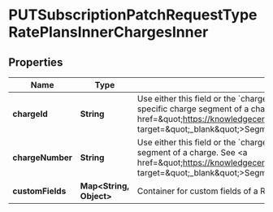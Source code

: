 

# PUTSubscriptionPatchRequestTypeRatePlansInnerChargesInner


## Properties

| Name | Type | Description | Notes |
|------------ | ------------- | ------------- | -------------|
|**chargeId** | **String** | Use either this field or the &#x60;chargeNumber&#x60; field to specify the charge for which you will be updating the custom fields. By using this field you actually specify a specific charge segment of a charge. See &lt;a href&#x3D;\&quot;https://knowledgecenter.zuora.com/Central_Platform/API/G_SOAP_API/E1_SOAP_API_Object_Reference/RatePlanCharge#Segmented_rate_plan_charges\&quot; target&#x3D;\&quot;_blank\&quot;&gt;Segmented rate plan charges&lt;/a&gt; for more information about charge segments.  |  [optional] |
|**chargeNumber** | **String** | Use either this field or the &#x60;chargeId&#x60; field to specify the charge for which you will be updating the custom fields. By using this field you actually specify the last charge segment of a charge. See &lt;a href&#x3D;\&quot;https://knowledgecenter.zuora.com/Central_Platform/API/G_SOAP_API/E1_SOAP_API_Object_Reference/RatePlanCharge#Segmented_rate_plan_charges\&quot; target&#x3D;\&quot;_blank\&quot;&gt;Segmented rate plan charges&lt;/a&gt; for more information about charge segments.  |  [optional] |
|**customFields** | **Map&lt;String, Object&gt;** | Container for custom fields of a Rate Plan Charge object.  |  [optional] |



